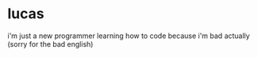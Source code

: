 # lucas
i'm just a new programmer learning how to code because i'm bad actually (sorry for the bad english)
